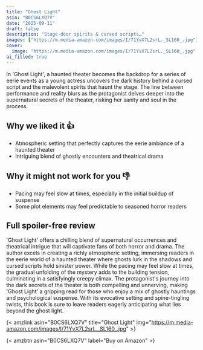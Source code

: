 ```yaml
---
title: "Ghost Light"
asin: "B0CS6LXQ7V"
date: "2025-09-11"
draft: false
description: "Stage-door spirits & cursed scripts…"
images: ["https://m.media-amazon.com/images/I/71YvX7L2srL._SL160_.jpg"]
cover:
  image: "https://m.media-amazon.com/images/I/71YvX7L2srL._SL160_.jpg"
ai_filled: true
---
```


In 'Ghost Light', a haunted theater becomes the backdrop for a series of eerie
events as a young actress uncovers the dark history behind a cursed script and
the malevolent spirits that haunt the stage. The line between performance and
reality blurs as the protagonist delves deeper into the supernatural secrets of
the theater, risking her sanity and soul in the process.

## Why we liked it 👍
- Atmospheric setting that perfectly captures the eerie ambiance of a haunted theater
- Intriguing blend of ghostly encounters and theatrical drama

## Why it might not work for you 👎
- Pacing may feel slow at times, especially in the initial buildup of suspense
- Some plot elements may feel predictable to seasoned horror readers

## Full spoiler-free review
 'Ghost Light' offers a chilling blend of supernatural occurrences and
theatrical intrigue that will captivate fans of both horror and drama. The
author excels in creating a richly atmospheric setting, immersing readers in the
eerie world of a haunted theater where ghosts lurk in the shadows and cursed
scripts hold sinister power. While the pacing may feel slow at times, the
gradual unfolding of the mystery adds to the building tension, culminating in a
satisfyingly creepy climax. The protagonist's journey into the dark secrets of
the theater is both compelling and unnerving, making 'Ghost Light' a gripping
read for those who enjoy a mix of ghostly hauntings and psychological suspense.
With its evocative setting and spine-tingling twists, this book is sure to leave
readers eagerly anticipating what lies beyond the ghost light.

{< amzlink asin="B0CS6LXQ7V" title="Ghost Light" img="https://m.media-amazon.com/images/I/71YvX7L2srL._SL160_.jpg" >}

{< amzbtn asin="B0CS6LXQ7V" label="Buy on Amazon" >}

